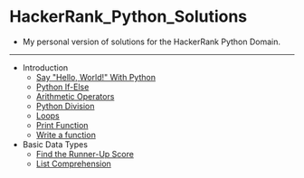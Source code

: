 # HackerRank_Python_Solutions

- My personal version of solutions for the HackerRank Python Domain.

<hr>

- Introduction
    - [Say "Hello, World!" With Python](Introduction/SayHelloWorldWithPython.py)
    - [Python If-Else](Introduction/Python%20If-Else.py)
    - [Arithmetic Operators](Introduction/Arithmetic%20Operators.py)
    - [Python Division](Introduction/Python%20Division.py)
    - [Loops](Introduction/Loops.py)
    - [Print Function](Introduction/Print%20Function.py)
    - [Write a function](Introduction/Write%20a%20function.py)
- Basic Data Types
    - [Find the Runner-Up Score](Basic%20Data%20Types/Find%20the%20Runner-Up%20Score.py)
    - [List Comprehension](Basic%20Data%20Types/List%20Comprehensions.py)